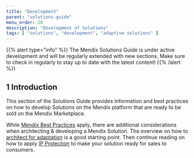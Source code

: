 ```yaml
---
title: "Development"
parent: "solutions-guide"
menu_order: 20
description: "Development of Solutions"
tags: [ "solutions", "development", "adaptive solutions" ]
---
```


{{% alert type="info" %}}
The Mendix Solutions Guide is under active development and will be regularly extended with new sections. Make sure to check in regularly to stay up to date with the latest content!
{{% /alert %}}

## 1 Introduction

This section of the Solutions Guide provides information and best practices on how to develop Solutions on the Mendix platform that are ready to be sold on the Mendix Marketplace.

While [Mendix Best Practices](/howto/general/dev-best-practices) apply, there are additional considerations when architecting & developing a Mendix Solution. The overview on how to [architect for adaptation](adaptive-solution-architecture) is a good starting point. Then continue reading on how to apply [IP Protection](ip-protection) to make your solution ready for sales to consumers.

